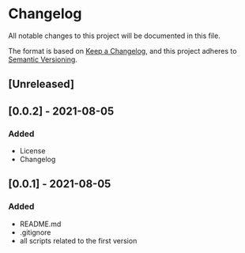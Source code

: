 # Changelog
All notable changes to this project will be documented in this file.

The format is based on [Keep a Changelog](https://keepachangelog.com/en/1.0.0/),
and this project adheres to [Semantic Versioning](https://semver.org/spec/v2.0.0.html).

## [Unreleased]

## [0.0.2] - 2021-08-05

### Added
- License
- Changelog

## [0.0.1] - 2021-08-05

### Added
- README.md
- .gitignore
- all scripts related to the first version
